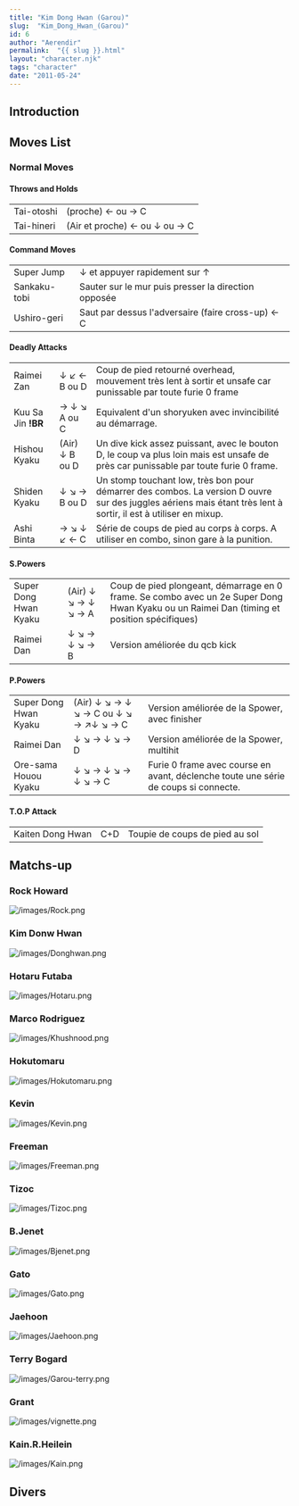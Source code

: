 ```yaml
---
title: "Kim Dong Hwan (Garou)"
slug:  "Kim_Dong_Hwan_(Garou)"
id: 6
author: "Aerendir"
permalink:  "{{ slug }}.html"
layout: "character.njk"
tags: "character"
date: "2011-05-24"
---
```


## Introduction

## Moves List

### Normal Moves

#### Throws and Holds

|            |                               |
|------------|-------------------------------|
| Tai-otoshi | (proche) ← ou → C             |
| Tai-hineri | (Air et proche) ← ou ↓ ou → C |

#### Command Moves

|              |                                                     |
|--------------|-----------------------------------------------------|
| Super Jump   | ↓ et appuyer rapidement sur ↑                       |
| Sankaku-tobi | Sauter sur le mur puis presser la direction opposée |
| Ushiro-geri  | Saut par dessus l'adversaire (faire cross-up) ← C   |

#### Deadly Attacks

|                    |                |                                                                                                                                                                 |
|--------------------|----------------|-----------------------------------------------------------------------------------------------------------------------------------------------------------------|
| Raimei Zan         | ↓ ↙ ← B ou D   | Coup de pied retourné overhead, mouvement très lent à sortir et unsafe car punissable par toute furie 0 frame                                                   |
| Kuu Sa Jin **!BR** | → ↓ ↘ A ou C   | Equivalent d'un shoryuken avec invincibilité au démarrage.                                                                                                      |
| Hishou Kyaku       | (Air) ↓ B ou D | Un dive kick assez puissant, avec le bouton D, le coup va plus loin mais est unsafe de près car punissable par toute furie 0 frame.                             |
| Shiden Kyaku       | ↓ ↘ → B ou D   | Un stomp touchant low, très bon pour démarrer des combos. La version D ouvre sur des juggles aériens mais étant très lent à sortir, il est à utiliser en mixup. |
| Ashi Binta         | → ↘ ↓ ↙ ← C    | Série de coups de pied au corps à corps. A utiliser en combo, sinon gare à la punition.                                                                         |

#### S.Powers

|                       |                     |                                                                                                                                           |
|-----------------------|---------------------|-------------------------------------------------------------------------------------------------------------------------------------------|
| Super Dong Hwan Kyaku | (Air) ↓ ↘ → ↓ ↘ → A | Coup de pied plongeant, démarrage en 0 frame. Se combo avec un 2e Super Dong Hwan Kyaku ou un Raimei Dan (timing et position spécifiques) |
| Raimei Dan            | ↓ ↘ → ↓ ↘ → B       | Version améliorée du qcb kick                                                                                                             |

#### P.Powers

|                       |                                       |                                                                                     |
|-----------------------|---------------------------------------|-------------------------------------------------------------------------------------|
| Super Dong Hwan Kyaku | (Air) ↓ ↘ → ↓ ↘ → C ou ↓ ↘ → ↗↓ ↘ → C | Version améliorée de la Spower, avec finisher                                       |
| Raimei Dan            | ↓ ↘ → ↓ ↘ → D                         | Version améliorée de la Spower, multihit                                            |
| Ore-sama Houou Kyaku  | ↓ ↘ → ↓ ↘ → ↓ ↘ → C                   | Furie 0 frame avec course en avant, déclenche toute une série de coups si connecte. |

#### T.O.P Attack

|                  |     |                                |
|------------------|-----|--------------------------------|
| Kaiten Dong Hwan | C+D | Toupie de coups de pied au sol |

## Matchs-up

### Rock Howard

![](/images/Rock.png‎ "/images/Rock.png‎")

### Kim Donw Hwan

![](/images/Donghwan.png‎ "/images/Donghwan.png‎")

### Hotaru Futaba

![](/images/Hotaru.png‎ "/images/Hotaru.png‎")

### Marco Rodriguez

![](/images/Khushnood.png‎ "/images/Khushnood.png‎")

### Hokutomaru

![](/images/Hokutomaru.png "/images/Hokutomaru.png")

### Kevin

![](/images/Kevin.png‎ "/images/Kevin.png‎")

### Freeman

![](/images/Freeman.png‎ "/images/Freeman.png‎")

### Tizoc

![](/images/Tizoc.png‎ "/images/Tizoc.png‎")

### B.Jenet

![](/images/Bjenet.png‎ "/images/Bjenet.png‎")

### Gato

![](/images/Gato.png‎ "/images/Gato.png‎")

### Jaehoon

![](/images/Jaehoon.png‎ "/images/Jaehoon.png‎")

### Terry Bogard

![](/images/Garou-terry.png‎ "/images/Garou-terry.png‎")

### Grant

![](/images/vignette.png "/images/vignette.png")

### Kain.R.Heilein

![](/images/Kain.png‎ "/images/Kain.png‎")

## Divers
